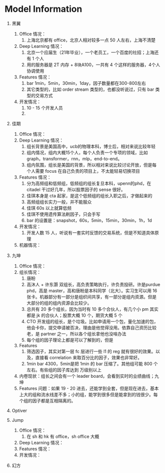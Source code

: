 # Model Information

1. 黑翼
    1. Office 情况：
        1. 上海北京都有 office，北京人相对较多一点 50 人左右，上海不清楚
    2. Deep Learning 情况：
        1. 北京一个应届生（21年毕业），一个老员工，一个百度的社招；上海还有 1 个人
        2. 用的服务器是 2T 内存 + 8块A100，一共有 4 个这样的服务器，4个人协调使用
    3. Features 情况： 
        1. bar 1min，5min，30min，1day，因子数量都在300-800左右
        2. 其它类型的，比如 order stream 类型的，也都没听说过，只有 bar 类型的交易方式
    4. 开发情况：
        1. 10 - 15 个开发人员
        2. 
2. 佳期
    1. Office 情况：
    2. Deep Learning 情况：
        1. 组长背景是美国高中，ucb的物理本科，博士后，相对来说比较年轻
        2. 组内情况，组内大概15个人，每个人负责一个专项的领域，比如 graph，transformer，rnn，mlp，end-to-end。
        3. 组内氛围，组长是美国的背景，所以相对来说比较讨论开放，但是每个人需要 focus 在自己负责的项目上，不太能轻易切换项目
    3. Features 情况：
        1. 分为高频组和低频组，低频组的组长复旦本科，upenn的phd，在 citadel 干过好几年，所以股票因子的 sense 很好。
        2. 佳琪本身是 cta 起家，是这个低频组的组长入职之后，才做起来的
        3. 高频组组长实力一般，并不能服众
        4. 佳琪 60s 以上就算低频
        5. 佳琪不使用遗传算法刷因子，只会手写
        6. bar 的设置是：snapshot，60s，5min，15min，30min，1h，1d
    4. 开发情况：
        1. 开发人数 15 人，听说有一套实时反馈的交易系统，但是不知道具体原理
    5. 机器情况：


3. 九坤
    1. Office 情况：
    2. 组长情况：
        1. 唐盼
        2. 高沐人 + 许东灏 双组长，高负责策略执行，许负责投研。许是purdue phd，高是 master，高和唐盼是本科同学（北大）。实习生可以用 16 张卡。机器部分有一部分是组织间共享，有一部分是组内资源。但是大部分的组的组内资源会比较少。
        3. 总共有 20 多个组长，因为当时有 10 多个合伙人，有几个小 pm 其实都是 jk 的合伙人；股票大概 10 个，期货大概 5 个
        4. CTO 开发组的组长，是个垃圾。比如申请用一个包，量化加速的包，他会卡你，提交申请被否决，理由是他觉得没用。依靠自己资历比较老，是 partner 之一，所以各个组长拿他也没啥办法
        5. 每个组的因子理论上都是可以了解到的，但是
    3. Features
        1. 筛选因子，其实对第一层 fc 层进行一些 l1 的 reg 就有很好的效果。以及，直接看 correlation 来取百分比的因子，效果也非常好。
        2. 1min bar 4300，5min是把 1min 的 bar 压缩了。其他组可能 800 个左右。有些组的因子库达到 万级别以上
    4. 内卷现状：组长之间会有一个 leader board，会看到实时的业绩曲线；九坤
    5. Features 问题：如果 19 - 20 进去，还能学到全套，但是现在进去，基本上大的组和流水线差不多；小的组，能学到很多但是能拿到的钱很少。每个组的因子都是互相隔离的。
4. Optiver
5. Jump
    1. Office 情况：
        1. 在 sh 和 hk 有 office，sh office 大概
    2. Deep Learning 情况：
    3. Features 情况：
    4. 开发情况：

6. 幻方
